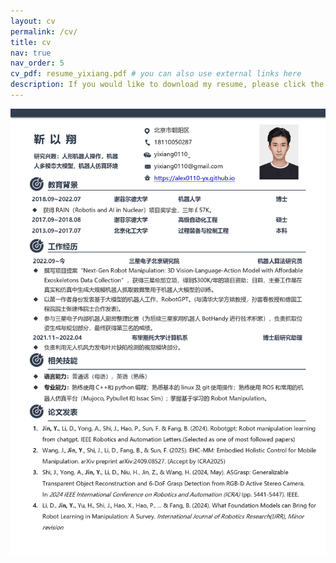 ```yaml
---
layout: cv
permalink: /cv/
title: cv
nav: true
nav_order: 5
cv_pdf: resume_yixiang.pdf # you can also use external links here
description: If you would like to download my resume, please click the PDF button on the right. Thanks very much!
---
```

![](../assets/img/resume_yixiang_page-0001.jpg)